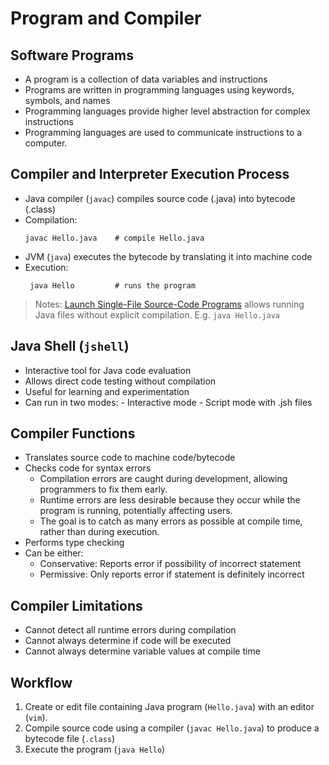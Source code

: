 # Program and Compiler

## Software Programs
- A program is a collection of data variables and instructions
- Programs are written in programming languages using keywords, symbols, and names
- Programming languages provide higher level abstraction for complex instructions
- Programming languages are used to communicate instructions to a computer.

## Compiler and Interpreter Execution Process
- Java compiler (`javac`) compiles source code (.java) into bytecode (.class)
- Compilation:
  ```
  javac Hello.java    # compile Hello.java
  ```
- JVM (`java`) executes the bytecode by translating it into machine code
- Execution:
  ```
   java Hello         # runs the program
  ```
> Notes: [Launch Single-File Source-Code Programs](https://openjdk.org/jeps/330) allows running Java files without explicit compilation. E.g. `java Hello.java`

## Java Shell (`jshell`)
- Interactive tool for Java code evaluation
- Allows direct code testing without compilation
- Useful for learning and experimentation
- Can run in two modes:
      - Interactive mode
      - Script mode with .jsh files

## Compiler Functions
- Translates source code to machine code/bytecode
- Checks code for syntax errors
    - Compilation errors are caught during development, allowing programmers to fix them early.
    - Runtime errors are less desirable because they occur while the program is running, potentially affecting users.
    - The goal is to catch as many errors as possible at compile time, rather than during execution.
- Performs type checking
- Can be either:
    - Conservative: Reports error if possibility of incorrect statement
    - Permissive: Only reports error if statement is definitely incorrect

## Compiler Limitations
- Cannot detect all runtime errors during compilation
- Cannot always determine if code will be executed
- Cannot always determine variable values at compile time

## Workflow
1. Create or edit file containing Java program (`Hello.java`) with an editor (`vim`).
2. Compile source code using a compiler (`javac Hello.java`) to produce a bytecode file (`.class`)
3. Execute the program (`java Hello`)